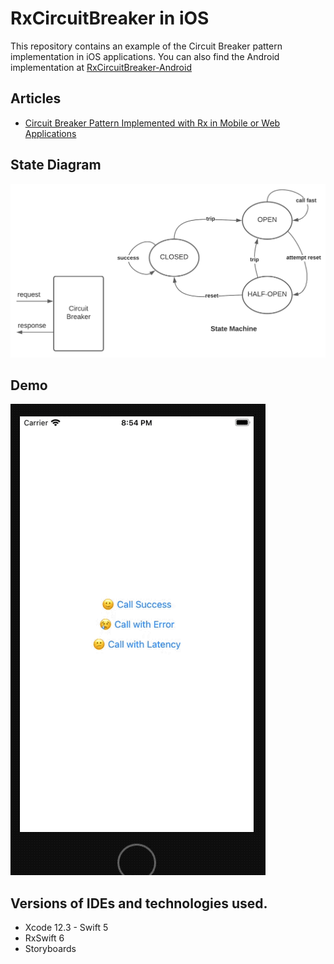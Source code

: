 # RxCircuitBreaker in iOS

This repository contains an example of the Circuit Breaker pattern implementation in iOS applications.
You can also find the Android implementation at [RxCircuitBreaker-Android](https://github.com/yaircarreno/RxCircuitBreaker-Android)

## Articles

- [Circuit Breaker Pattern Implemented with Rx in Mobile or Web Applications](https://www.yaircarreno.com/2021/01/circuit-breaker-pattern-implemented.html)


## State Diagram

![Circuit Breaker Pattern](https://github.com/yaircarreno/RxCircuitBreaker-iOS/blob/main/Screenshots/circuit-breaker-diagram.png)


## Demo

![Circuit Breaker Pattern](https://github.com/yaircarreno/RxCircuitBreaker-iOS/blob/main/Screenshots/demo-circuit-breaker-ios.gif)


## Versions of IDEs and technologies used.

- Xcode 12.3 - Swift 5
- RxSwift 6
- Storyboards


